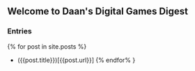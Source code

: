 ## Welcome to Daan's Digital Games Digest

### Entries

{% for post in site.posts %}
 - ({{post.title}})[{{post.url}}]
{% endfor% }